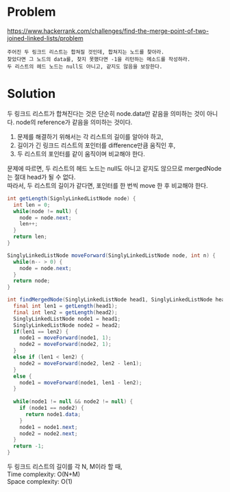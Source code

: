 # Problem
https://www.hackerrank.com/challenges/find-the-merge-point-of-two-joined-linked-lists/problem
```
주어진 두 링크드 리스트는 합쳐질 것인데, 합쳐지는 노드를 찾아라. 
찾았다면 그 노드의 data를, 찾지 못했다면 -1을 리턴하는 메소드를 작성하라.
두 리스트의 헤드 노드는 null도 아니고, 같지도 않음을 보장한다.
```

# Solution
두 링크드 리스트가 합쳐진다는 것은 단순히 node.data만 같음을 의미하는 것이 아니다. node의 reference가 같음을 의미하는 것이다.<br/>
1) 문제를 해결하기 위해서는 각 리스트의 길이를 알아야 하고,
2) 길이가 긴 링크드 리스트의 포인터를 difference만큼 움직인 후, 
3) 두 리스트의 포인터를 같이 움직이며 비교해야 한다.

문제에 따르면, 두 리스트의 헤드 노드는 null도 아니고 같지도 않으므로 mergedNode는 절대 head가 될 수 없다. <br/>
따라서, 두 리스트의 길이가 같다면, 포인터를 한 번씩 move 한 후 비교해야 한다.<br/>

```java
int getLength(SignlyLinkedListNode node) {
  int len = 0;
  while(node != null) {
    node = node.next;
    len++;
  }
  return len;
}

SinglyLinkedListNode moveForward(SinglyLinkedListNode node, int n) {
  while(n-- > 0) {
    node = node.next;
  }
  return node;
}

int findMergedNode(SinglyLinkedListNode head1, SinglyLinkedListNode head2) {
  final int len1 = getLength(head1);
  final int len2 = getLength(head2);
  SinglyLinkedListNode node1 = head1;
  SinglyLinkedListNode node2 = head2;
  if(len1 == len2) {
    node1 = moveForward(node1, 1);
    node2 = moveForward(node2, 1);
  }
  else if (len1 < len2) {
    node2 = moveForward(node2, len2 - len1);
  }
  else {
    node1 = moveForward(node1, len1 - len2);
  }
  
  while(node1 != null && node2 != null) {
    if (node1 == node2) {
      return node1.data;
    }
    node1 = node1.next;
    node2 = node2.next;
  }
  return -1;
}
```
두 링크드 리스트의 길이를 각 N, M이라 할 때,<br/>
Time complexity: O(N+M)<br/>
Space complexity: O(1)
